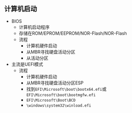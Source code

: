 ## 计算机启动
- BIOS
	- 计算机启动程序
	- 存储在ROM/EPROM/EEPROM/NOR-Flash/NOR-Flash
	- 流程
		- 计算机硬件启动
		- 从MBR寻找硬盘活动分区
		- 从活动分区
- 主流是UEFI模式
	- 流程
		- 计算机硬件启动
		- 从MBR寻找硬盘活动分区ESP
		- 找到`EFI\Microsoft\boot\bootx64.efi`或`EFI\Microsoft\boot\bootmgfw.efi`
		- `EFI\Microsoft\Boot\BCD`
		- `\windows\system32\winload.efi`